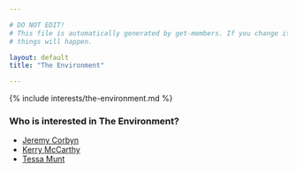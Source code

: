 ```yaml
---

# DO NOT EDIT!
# This file is automatically generated by get-members. If you change it, bad
# things will happen.

layout: default
title: "The Environment"

---
```


{% include interests/the-environment.md %}

### Who is interested in The Environment?


* [Jeremy Corbyn](members/jeremy-corbyn.html)
* [Kerry McCarthy](members/kerry-mccarthy.html)
* [Tessa Munt](members/tessa-munt.html)
